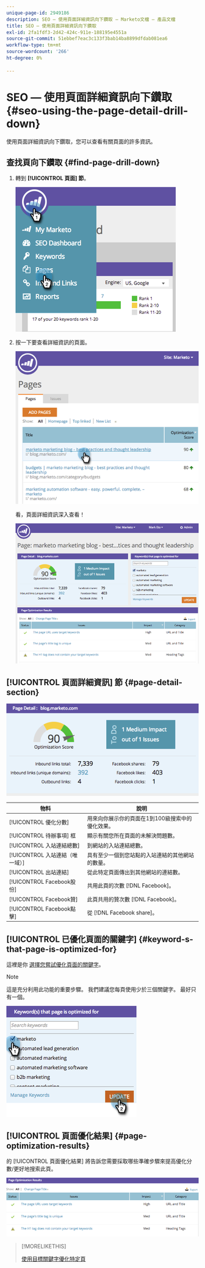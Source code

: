 ```yaml
---
unique-page-id: 2949186
description: SEO — 使用頁面詳細資訊向下鑽取 — Marketo文檔 — 產品文檔
title: SEO — 使用頁面詳細資訊向下鑽取
exl-id: 2fa1fdf3-2d42-424c-911e-188195e4551a
source-git-commit: 51ebbef7eac3c133f3bab14ba8899dfdab081ea6
workflow-type: tm+mt
source-wordcount: '266'
ht-degree: 0%

---
```


# SEO — 使用頁面詳細資訊向下鑽取 {#seo-using-the-page-detail-drill-down}

使用頁面詳細資訊向下鑽取，您可以查看有關頁面的許多資訊。

## 查找頁向下鑽取 {#find-page-drill-down}

1. 轉到 **[!UICONTROL 頁面] 節**。

   ![](assets/image2014-9-17-21-3a54-3a53.png)

1. 按一下要查看詳細資訊的頁面。

   ![](assets/image2014-9-17-21-3a54-3a58.png)

   看，頁面詳細資訊深入查看！

   ![](assets/image2014-9-17-21-3a55-3a2.png)

## [!UICONTROL 頁面詳細資訊] 節 {#page-detail-section}

![](assets/image2014-9-17-21-3a55-3a46.png)

| 物料 | 說明 |
|---|---|
| [!UICONTROL 優化分數] | 用來向你展示你的頁面在1到100級搜索中的優化效果。 |
| [!UICONTROL 待辦事項] 框 | 顯示有關您所在頁面的未解決問題數。 |
| [!UICONTROL 入站連結總數] | 到網站的入站連結總數。 |
| [!UICONTROL 入站連結（唯一域）] | 具有至少一個到您站點的入站連結的其他網站的數量。 |
| [!UICONTROL 出站連結] | 從此特定頁面傳出到其他網站的連結數。 |
| [!UICONTROL Facebook股份] | 共用此頁的次數 [!DNL Facebook]。 |
| [!UICONTROL Facebook贊] | 此頁共用的贊次數 [!DNL Facebook]。 |
| [!UICONTROL Facebook點擊] | 從 [!DNL Facebook share]。 |

## [!UICONTROL 已優化頁面的關鍵字] {#keyword-s-that-page-is-optimized-for}

這裡是你 [選擇您嘗試優化頁面的關鍵字](/help/marketo/product-docs/additional-apps/seo/keywords/seo-optimize-specific-pages-with-targeted-keywords.md)。

>[!NOTE]
>
>這是充分利用此功能的重要步驟。 我們建議您每頁使用少於三個關鍵字。 最好只有一個。

![](assets/image2014-9-17-21-3a56-3a35.png)

## [!UICONTROL 頁面優化結果] {#page-optimization-results}

的 [!UICONTROL 頁面優化結果] 將告訴您需要採取哪些準確步驟來提高優化分數/更好地搜索此頁。

![](assets/image2014-9-17-21-3a56-3a41.png)

>[!MORELIKETHIS]
>
>[使用目標關鍵字優化特定頁](/help/marketo/product-docs/additional-apps/seo/keywords/seo-optimize-specific-pages-with-targeted-keywords.md)
